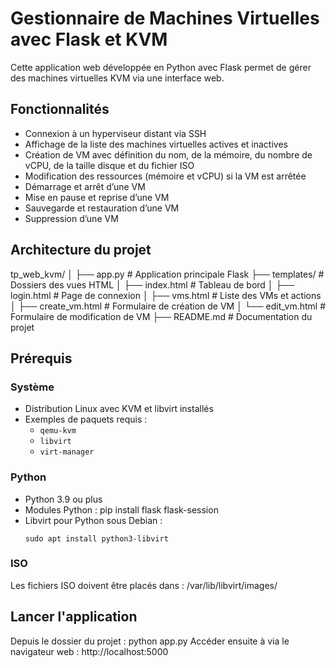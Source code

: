 # Gestionnaire de Machines Virtuelles avec Flask et KVM

Cette application web développée en Python avec Flask permet de gérer des machines virtuelles KVM via une interface web.

## Fonctionnalités

- Connexion à un hyperviseur distant via SSH
- Affichage de la liste des machines virtuelles actives et inactives
- Création de VM avec définition du nom, de la mémoire, du nombre de vCPU, de la taille disque et du fichier ISO
- Modification des ressources (mémoire et vCPU) si la VM est arrêtée
- Démarrage et arrêt d’une VM
- Mise en pause et reprise d’une VM
- Sauvegarde et restauration d’une VM
- Suppression d’une VM

## Architecture du projet

tp_web_kvm/
│
├── app.py                    # Application principale Flask
├── templates/                # Dossiers des vues HTML 
│   ├── index.html            # Tableau de bord
│   ├── login.html            # Page de connexion
│   ├── vms.html              # Liste des VMs et actions
│   ├── create_vm.html        # Formulaire de création de VM
│   └── edit_vm.html          # Formulaire de modification de VM
├── README.md                 # Documentation du projet


## Prérequis

### Système

- Distribution Linux avec KVM et libvirt installés
- Exemples de paquets requis :
  - `qemu-kvm`
  - `libvirt`
  - `virt-manager`

### Python

- Python 3.9 ou plus
- Modules Python : pip install flask flask-session
- Libvirt pour Python sous Debian :
  ```
  sudo apt install python3-libvirt
  ```

### ISO

Les fichiers ISO doivent être placés dans : /var/lib/libvirt/images/


## Lancer l'application

Depuis le dossier du projet : python app.py
Accéder ensuite à  via le navigateur web : http://localhost:5000



